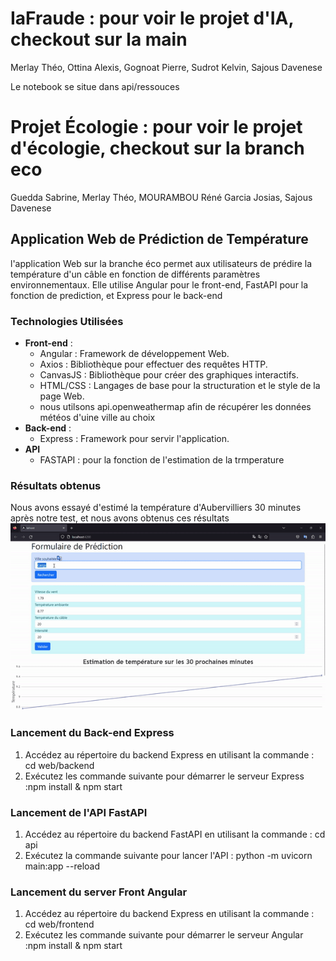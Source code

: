 # IaFraude : pour voir le projet d'IA, checkout sur la main
Merlay Théo, Ottina Alexis, Gognoat Pierre, Sudrot Kelvin, Sajous Davenese

Le notebook se situe dans api/ressouces
# Projet Écologie : pour voir le projet d'écologie, checkout sur la branch eco
Guedda Sabrine, Merlay Théo, MOURAMBOU Réné Garcia Josias, Sajous Davenese
## Application Web de Prédiction de Température

l'application Web sur la branche éco permet aux utilisateurs de prédire la température d'un câble en fonction de différents paramètres environnementaux. Elle utilise Angular pour le front-end, FastAPI pour la fonction de prediction, et Express pour le back-end

### Technologies Utilisées

- **Front-end** :
    - Angular : Framework de développement Web.
    - Axios : Bibliothèque pour effectuer des requêtes HTTP.
    - CanvasJS : Bibliothèque pour créer des graphiques interactifs.
    - HTML/CSS : Langages de base pour la structuration et le style de la page Web.
    - nous utilsons api.openweathermap afin de récupérer les données météos d'uine ville au choix
- **Back-end** :
    - Express : Framework pour servir l'application.
- **API**
  - FASTAPI : pour la fonction de l'estimation de la trmperature

### Résultats obtenus

Nous avons essayé d'estimé la température d'Aubervilliers 30 minutes après notre test, et nous avons obtenus ces résultats
![Alt Text](ressources/ezgif-1-253cc65545.gif)


### Lancement du Back-end Express

1. Accédez au répertoire du backend Express en utilisant la commande : cd web/backend
2. Exécutez les commande suivante pour démarrer le serveur Express :npm install & npm start

### Lancement de l'API FastAPI

1. Accédez au répertoire du backend FastAPI en utilisant la commande : cd api
2. Exécutez la commande suivante pour lancer l'API : python -m uvicorn main:app --reload

### Lancement du server Front Angular
1. Accédez au répertoire du backend Express en utilisant la commande : cd web/frontend
2. Exécutez les commande suivante pour démarrer le serveur Angular :npm install & npm start







